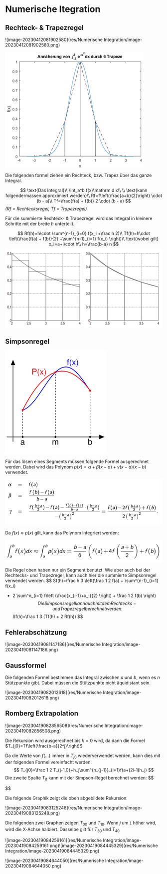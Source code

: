 # Numerische Itegration

## Rechteck- & Trapezregel

![image-20230412081902580](res/Numerische Integration/image-20230412081902580.png)

<img src="res/Numerische Integration/image-20230412081843980.png" alt="image-20230412081843980" style="zoom:50%;" />

Die folgenden formel ziehen ein Rechteck, bzw. Trapez über das ganze Integral. 


$$
\text{Das Integral}\\
\int_a^b f(x)\mathrm d x\\
\\
\text{kann folgendermassen approximiert werden}\\
Rf=f\left(\frac{a+b}{2}\right) \cdot (b - a)\\
Tf=\frac{f(a) + f(b)} 2 \cdot (b - a)
$$
*(Rf = Rechtecksregel, Tf = Trapezregel)*

Für die summierte Rechteck- & Trapezregel wird das Integral in kleinere Schritte mit der breite $h$ unterteilt.


$$
Rf(h)=h\cdot \sum^{n-1}_{i=0} f(x_i +\frac h 2)\\
Tf(h)=h\cdot \left(\frac{f(a) + f(b)}{2} +\sum^{n-1}_{i=1} f(x_i) \right)\\
\text{wobei gilt}
x_i=a+i\cdot h\\
h=\frac{b-a} n
$$
<img src="res/Numerische Integration/image-20230412082819366.png" alt="image-20230412082819366" style="zoom:50%;" />

## Simpsonregel

<img src="res/Numerische Integration/image-20230412084035153.png" alt="image-20230412084035153" style="zoom:67%;" />

Für das lösen eines Segments müssen folgende Formel ausgerechnet werden. Dabei wird das Polynom $p(x)=\alpha+\beta(x-a) + \gamma(x-a)(x-b)$ verwendet.

**<img src="res/Numerische Integration/image-20230412085456827.png" alt="image-20230412085456827" style="zoom: 67%;" />**

Da $f(x)\approx p(x)$ gilt, kann das Polynom integriert werden:

<img src="res/Numerische Integration/image-20230412085647265.png" alt="image-20230412085647265" style="zoom:67%;" />

Die Regel oben haben nur ein Segment benutzt. Wie aber auch bei der Rechtecks- und Trapezregel, kann auch hier die summierte Simpsonregel verwendet werden.
$$
Sf(h)=\frac h 3 \left(\frac 1 2 f(a) + \sum^{n-1}_{i=1} f(x_i) 
+ 2 \sum^n_{i=1} f\left (\frac{x_{i-1}+x_i}{2} \right) + \frac 1 2 f(b) \right)
$$
Die Simpsonsregel kann auch mit dem Rechtecks- und Trapezregel berechnet werden:
$$
Sf(h)=\frac 1 3 (Tf(h) + 2 Rf(h))
$$

## Fehlerabschätzung

![image-20230419081147186](res/Numerische Integration/image-20230419081147186.png)

## Gaussformel

Die folgenden Formel bestimmen das Integral zwischen $a$ und $b$, wenn es $n$ Stützpunkte gibt. Dabei müssen die Stützpunkte nicht äquidistant sein.

![image-20230419082012618](res/Numerische Integration/image-20230419082012618.png)

## Romberg Extrapolation

![image-20230419082856508](res/Numerische Integration/image-20230419082856508.png)

Die Rekursion wird ausgerechnet bis $k=0$ wird, da dann die Formel $T_{j0}=Tf\left(\frac{b-a}{2^j}\right)$

Da die Werte von $f(...)$ immer in $T_{j0}$ wiederverwendet werden, kann dies mit der folgenden Formel vereinfacht werden:
$$
T_{j0}=\frac 1 2 T_{j-1,0}+h_j\sum^{n_{j-1}}_{i=1}f(a+(2i-1)h_j)
$$
 Die zweite Spalte $T_{j1}$ kann mit der Simpson-Regel berechnet werden:
$$

$$


Die folgende Graphik zeigt die oben abgebildete Rekursion:

![image-20230419083125248](res/Numerische Integration/image-20230419083125248.png)

Die folgenden zwei Graphen zeigen $T_{00}$ und $T_{10}$. Wenn $j$ um `1` höher wird, wird die X-Achse halbiert. Dasselbe gilt für $T_{30}$ und $T_{40}$

![image-20230419084259161](res/Numerische Integration/image-20230419084259161.png)![image-20230419084445329](res/Numerische Integration/image-20230419084445329.png)

![image-20230419084644050](res/Numerische Integration/image-20230419084644050.png)
